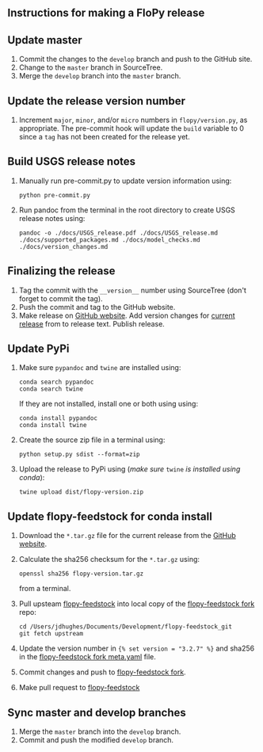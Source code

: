 Instructions for making a FloPy release
-----------------------------------------------

## Update master

1.  Commit the changes to the `develop` branch and push to the GitHub site.
2.  Change to the `master` branch in SourceTree.
3.  Merge the `develop` branch into the `master` branch.


## Update the release version number

1.  Increment `major`, `minor`, and/or `micro` numbers in `flopy/version.py`, as appropriate. The pre-commit hook will update the `build` variable to 0 since a `tag` has not been created for the release yet.


## Build USGS release notes

1.  Manually run pre-commit.py to update version information using:

    ```
    python pre-commit.py
    ```

2.  Run pandoc from the terminal in the root directory to create USGS release notes using:

    ```
    pandoc -o ./docs/USGS_release.pdf ./docs/USGS_release.md ./docs/supported_packages.md ./docs/model_checks.md ./docs/version_changes.md
    ```

## Finalizing the release

1.  Tag the commit with the `__version__` number using SourceTree (don't forget to commit the tag).
2.  Push the commit and tag to the GitHub website.
3.  Make release on [GitHub website](https://github.com/modflowpy/flopy/releases). Add version changes for [current release](https://github.com/modflowpy/flopy/blob/develop/docs/version_changes.md) from to release text. Publish release.


## Update PyPi

1.  Make sure `pypandoc` and `twine` are installed using:

    ```
    conda search pypandoc
    conda search twine
    ```
    
    If they are not installed, install one or both using using:

    ```
    conda install pypandoc
    conda install twine
    ```
 
2.  Create the source zip file in a terminal using:

    ```
    python setup.py sdist --format=zip
    ```

3.  Upload the release to PyPi using (*make sure* `twine` *is installed using conda*):

    ```
    twine upload dist/flopy-version.zip
    ```


## Update flopy-feedstock for conda install

1.  Download the `*.tar.gz` file for the current release from the [GitHub website](https://github.com/modflowpy/flopy/releases).

2.  Calculate the sha256 checksum for the `*.tar.gz` using:
  
    ```
    openssl sha256 flopy-version.tar.gz 
    ```

    from a terminal.

3.  Pull upsteam [flopy-feedstock](https://github.com/conda-forge/flopy-feedstock) into local copy of the [flopy-feedstock fork](https://github.com/jdhughes-usgs/flopy-feedstock) repo:

    ```
    cd /Users/jdhughes/Documents/Development/flopy-feedstock_git
    git fetch upstream
    ```

3.  Update the version number in `{% set version = "3.2.7" %}` and sha256 in the [flopy-feedstock fork meta.yaml](https://github.com/jdhughes-usgs/flopy-feedstock/blob/master/recipe/meta.yaml) file.

5.  Commit changes and push to [flopy-feedstock fork](https://github.com/jdhughes-usgs/flopy-feedstock).

6.  Make pull request to [flopy-feedstock](https://github.com/conda-forge/flopy-feedstock)


## Sync master and develop branches

1.  Merge the `master` branch into the `develop` branch.
2.  Commit and push the modified `develop` branch.
